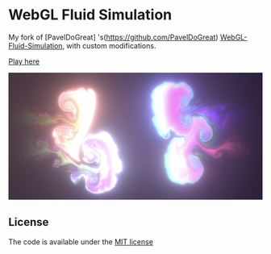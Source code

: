 # WebGL Fluid Simulation

My fork of [PavelDoGreat] 's(https://github.com/PavelDoGreat) [WebGL-Fluid-Simulation](https://github.com/PavelDoGreat/WebGL-Fluid-Simulation), with custom modifications.

[Play here](https://4751.github.io/fluid/)

<img src="/screenshot.jpg?raw=true" width="880">

## License

The code is available under the [MIT license](LICENSE)
